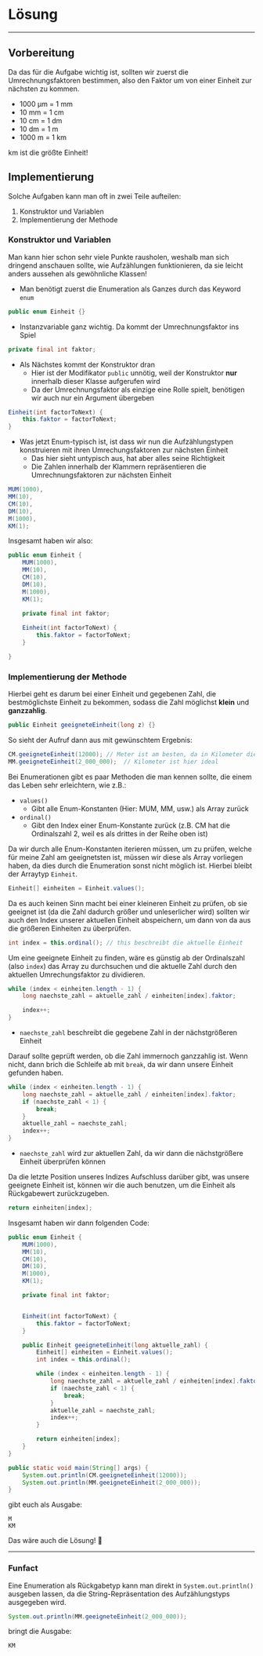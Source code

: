 # Lösung
***
## Vorbereitung
Da das für die Aufgabe wichtig ist, sollten wir zuerst die Umrechnungsfaktoren bestimmen, also den Faktor um von einer
Einheit zur nächsten zu kommen.
*  1000 µm = 1 mm
*  10 mm = 1 cm
*  10 cm = 1 dm
*  10 dm = 1 m
*  1000 m = 1 km 


km ist die größte Einheit!

## Implementierung
Solche Aufgaben kann man oft in zwei Teile aufteilen:
1. Konstruktor und Variablen
2. Implementierung der Methode

### Konstruktor und Variablen
Man kann hier schon sehr viele Punkte rausholen, weshalb man sich dringend anschauen sollte, wie Aufzählungen 
funktionieren, da sie leicht anders aussehen als gewöhnliche Klassen!

* Man benötigt zuerst die Enumeration als Ganzes durch das Keyword `enum`
````java
public enum Einheit {}
````

* Instanzvariable ganz wichtig. Da kommt der Umrechnungsfaktor ins Spiel
````java
private final int faktor;
````

* Als Nächstes kommt der Konstruktor dran
  * Hier ist der Modifikator `public` unnötig, weil der Konstruktor **nur** innerhalb dieser Klasse aufgerufen wird
  * Da der Umrechnungsfaktor als einzige eine Rolle spielt, benötigen wir auch nur ein Argument übergeben
````java
Einheit(int factorToNext) {
    this.faktor = factorToNext;
}
````

* Was jetzt Enum-typisch ist, ist dass wir nun die Aufzählungstypen konstruieren mit ihren Umrechungsfaktoren zur
nächsten Einheit
  * Das hier sieht untypisch aus, hat aber alles seine Richtigkeit
  * Die Zahlen innerhalb der Klammern repräsentieren die Umrechnungsfaktoren zur nächsten Einheit
````java
MUM(1000),
MM(10),
CM(10),
DM(10),
M(1000),
KM(1);
````

Insgesamt haben wir also:

````java
public enum Einheit {
    MUM(1000),
    MM(10),
    CM(10),
    DM(10),
    M(1000),
    KM(1);

    private final int faktor;
    
    Einheit(int factorToNext) {
        this.faktor = factorToNext;
    }

}
````

### Implementierung der Methode

Hierbei geht es darum bei einer Einheit und gegebenen Zahl, die bestmöglichste Einheit zu bekommen, sodass die Zahl
möglichst **klein** und **ganzzahlig**.

````java
public Einheit geeigneteEinheit(long z) {}
````

So sieht der Aufruf dann aus mit gewünschtem Ergebnis:
````java
CM.geeigneteEinheit(12000); // Meter ist am besten, da in Kilometer die Zahl kleiner als 1 wäre
MM.geeigneteEinheit(2_000_000);  // Kilometer ist hier ideal
````

Bei Enumerationen gibt es paar Methoden die man kennen sollte, die einem das Leben sehr erleichtern, wie z.B.:
* `values()`
  * Gibt alle Enum-Konstanten (Hier: MUM, MM, usw.) als Array zurück
* `ordinal()`
  * Gibt den Index einer Enum-Konstante zurück (z.B. CM hat die Ordinalszahl 2, weil es als drittes in der Reihe oben ist)

Da wir durch alle Enum-Konstanten iterieren müssen, um zu prüfen, welche für meine Zahl am geeignetsten ist, müssen wir
diese als Array vorliegen haben, da dies durch die Enumeration sonst nicht möglich ist. Hierbei bleibt der Arraytyp `Einheit`.
````java
Einheit[] einheiten = Einheit.values();
````

Da es auch keinen Sinn macht bei einer kleineren Einheit zu prüfen, ob sie geeignet ist (da die Zahl dadurch größer und
unleserlicher wird) sollten wir auch den Index unserer aktuellen Einheit abspeichern, um dann von da aus die größeren
Einheiten zu überprüfen.
````java
int index = this.ordinal(); // this beschreibt die aktuelle Einheit
````

Um eine geeignete Einheit zu finden, wäre es günstig ab der Ordinalszahl (also `index`) das Array zu durchsuchen und die
aktuelle Zahl durch den aktuellen Umrechungsfaktor zu dividieren. 

````java
while (index < einheiten.length - 1) {
    long naechste_zahl = aktuelle_zahl / einheiten[index].faktor;

    index++;
}
````
* `naechste_zahl` beschreibt die gegebene Zahl in der nächstgrößeren Einheit

Darauf sollte geprüft werden, ob die Zahl immernoch ganzzahlig ist. Wenn nicht, dann brich die Schleife ab mit `break`,
da wir dann unsere Einheit gefunden haben.
````java
while (index < einheiten.length - 1) {
    long naechste_zahl = aktuelle_zahl / einheiten[index].faktor;
    if (naechste_zahl < 1) {
        break;
    }
    aktuelle_zahl = naechste_zahl;
    index++;
}
````
* ``naechste_zahl`` wird zur aktuellen Zahl, da wir dann die nächstgrößere Einheit überprüfen können 

Da die letzte Position unseres Indizes Aufschluss darüber gibt, was unsere geeignete Einheit ist, können wir die auch
benutzen, um die Einheit als Rückgabewert zurückzugeben.

````java
return einheiten[index];
````

Insgesamt haben wir dann folgenden Code:
````java
public enum Einheit {
    MUM(1000),
    MM(10),
    CM(10),
    DM(10),
    M(1000),
    KM(1);

    private final int faktor;


    Einheit(int factorToNext) {
        this.faktor = factorToNext;
    }

    public Einheit geeigneteEinheit(long aktuelle_zahl) {
        Einheit[] einheiten = Einheit.values();
        int index = this.ordinal();

        while (index < einheiten.length - 1) {
            long naechste_zahl = aktuelle_zahl / einheiten[index].faktor;
            if (naechste_zahl < 1) {
                break;
            }
            aktuelle_zahl = naechste_zahl;
            index++;
        }

        return einheiten[index];
    }
}


````

````java
public static void main(String[] args) {
    System.out.println(CM.geeigneteEinheit(12000));
    System.out.println(MM.geeigneteEinheit(2_000_000));
}
````
gibt euch als Ausgabe:
````
M
KM
````

Das wäre auch die Lösung! 🙂


***
### Funfact
Eine Enumeration als Rückgabetyp kann man direkt in `System.out.println()` ausgeben lassen, da die String-Repräsentation
des Aufzählungstyps ausgegeben wird.

````java
System.out.println(MM.geeigneteEinheit(2_000_000));
````

bringt die Ausgabe:
````
KM
````
